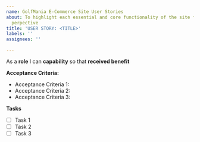 ```yaml
---
name: GolfMania E-Commerce Site User Stories
about: To highlight each essential and core functionality of the site from the customer's
  perpective
title: 'USER STORY: <TITLE>'
labels: ''
assignees: ''

---
```


As a **role** I can **capability** so that **received benefit**

**Acceptance Criteria:**
- Acceptance Criteria 1: 
- Acceptance Criteria 2: 
- Acceptance Criteria 3: 

**Tasks**
- [ ] Task 1
- [ ] Task 2
- [ ] Task 3
